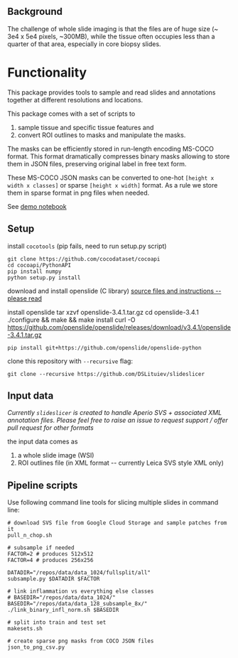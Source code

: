 ## Background

The challenge of whole slide imaging is that the files are of huge size (~ 3e4 x 5e4 pixels, ~300MB),
while the tissue often occupies less than a quarter of that area, especially in core biopsy slides.

# Functionality
This package provides tools to sample and read slides and annotations together at different resolutions and locations.

This package comes with a set of scripts to 
 1. sample tissue and specific tissue features and
 2. convert ROI outlines to masks and manipulate the masks.

The masks can be efficiently stored in run-length encoding MS-COCO format. 
This format dramatically compresses binary masks allowing to
store them in JSON files, preserving original label in free text form.

These MS-COCO JSON masks can be converted to one-hot `[height x width x classes]` or sparse `[height x width]` format. As a rule we store them in sparse format in png files when needed.

See [demo notebook](notebooks/demo-read-slide.ipynb)


## Setup

install `cocotools` (pip fails, need to run setup.py script)

    git clone https://github.com/cocodataset/cocoapi
    cd cocoapi/PythonAPI
    pip install numpy
    python setup.py install


download and install openslide (C library) [source files and instructions -- please read](https://openslide.org/download/)

install openslide
    tar xzvf openslide-3.4.1.tar.gz
    cd openslide-3.4.1
    ./configure && make && make install
    curl -O https://github.com/openslide/openslide/releases/download/v3.4.1/openslide-3.4.1.tar.gz

    pip install git+https://github.com/openslide/openslide-python

clone this repository with `--recursive` flag:

    git clone --recursive https://github.com/DSLituiev/slideslicer


## Input data

_Currently `slideslicer` is created to handle Aperio SVS + associated XML annotation files. Please feel free to raise an
issue to request support / offer pull request for other formats_

the input data comes as
 1. a whole slide image (WSI)
 2. ROI outlines file (in XML format -- currently Leica SVS style XML only)


## Pipeline scripts

Use following command line tools for slicing multiple slides in command line:

    # download SVS file from Google Cloud Storage and sample patches from it
    pull_n_chop.sh

    # subsample if needed
    FACTOR=2 # produces 512x512
    FACTOR=4 # produces 256x256 

    DATADIR="/repos/data/data_1024/fullsplit/all"
    subsample.py $DATADIR $FACTOR

    # link inflammation vs everything else classes
    # BASEDIR="/repos/data/data_1024/"
    BASEDIR="/repos/data/data_128_subsample_8x/"
    ./link_binary_infl_norm.sh $BASEDIR

    # split into train and test set
    makesets.sh

    # create sparse png masks from COCO JSON files
    json_to_png_csv.py
